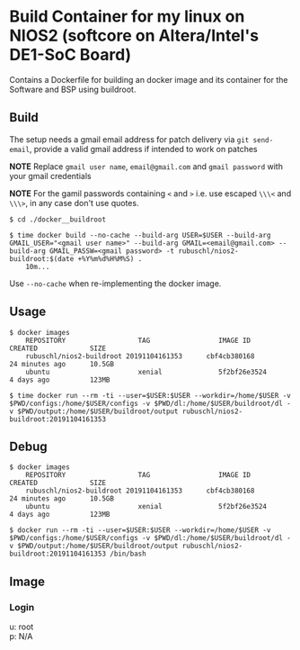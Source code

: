 # Build Container for my linux on NIOS2 (softcore on Altera/Intel's DE1-SoC Board)

Contains a Dockerfile for building an docker image and its container for the Software and BSP using buildroot.


## Build

The setup needs a gmail email address for patch delivery via ``git send-email``, provide a valid gmail address if intended to work on patches  

**NOTE** Replace ``gmail user name``, ``email@gmail.com`` and ``gmail password`` with your gmail credentials  

**NOTE** For the gamil passwords containing ``<`` and ``>`` i.e. use escaped ``\\\<`` and ``\\\>``, in any case don't use quotes.  

```
$ cd ./docker__buildroot

$ time docker build --no-cache --build-arg USER=$USER --build-arg GMAIL_USER="<gmail user name>" --build-arg GMAIL=<email@gmail.com> --build-arg GMAIL_PASSW=<gmail password> -t rubuschl/nios2-buildroot:$(date +%Y%m%d%H%M%S) .
    10m...
```

Use ```--no-cache``` when re-implementing the docker image.


## Usage

```
$ docker images
    REPOSITORY                  TAG                 IMAGE ID            CREATED             SIZE
    rubuschl/nios2-buildroot 20191104161353      cbf4cb380168        24 minutes ago      10.5GB
    ubuntu                      xenial              5f2bf26e3524        4 days ago          123MB

$ time docker run --rm -ti --user=$USER:$USER --workdir=/home/$USER -v $PWD/configs:/home/$USER/configs -v $PWD/dl:/home/$USER/buildroot/dl -v $PWD/output:/home/$USER/buildroot/output rubuschl/nios2-buildroot:20191104161353
```

## Debug

```
$ docker images
    REPOSITORY                  TAG                 IMAGE ID            CREATED             SIZE
    rubuschl/nios2-buildroot 20191104161353      cbf4cb380168        24 minutes ago      10.5GB
    ubuntu                      xenial              5f2bf26e3524        4 days ago          123MB

$ docker run --rm -ti --user=$USER:$USER --workdir=/home/$USER -v $PWD/configs:/home/$USER/configs -v $PWD/dl:/home/$USER/buildroot/dl -v $PWD/output:/home/$USER/buildroot/output rubuschl/nios2-buildroot:20191104161353 /bin/bash
```


## Image

### Login

u: root  
p: N/A  

